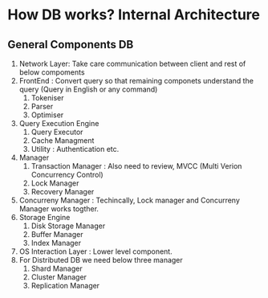 # How DB works? Internal Architecture #
## General Components DB ##
1. Network Layer: Take care communication between client and rest of below compoments
2. FrontEnd : Convert query so that remaining componets understand the query (Query in English or any command)
   1. Tokeniser
   2. Parser
   3. Optimiser
3. Query Execution Engine
   1. Query Executor
   2. Cache Managment
   3. Utility : Authentication etc.
4. Manager
   1. Transaction Manager : Also need to review, MVCC (Multi Verion Concurrency Control)
   2. Lock Manager
   3. Recovery Manager
5. Concurreny Manager : Techincally, Lock manager and Concurreny Manager works togther.
6. Storage Engine
   1. Disk Storage Manager
   2. Buffer Manager
   3. Index Manager
7. OS Interaction Layer : Lower level component.
8. For Distributed DB we need below three manager
   1. Shard Manager
   2. Cluster Manager
   3. Replication Manager
  
   
  
   
   
   
      
